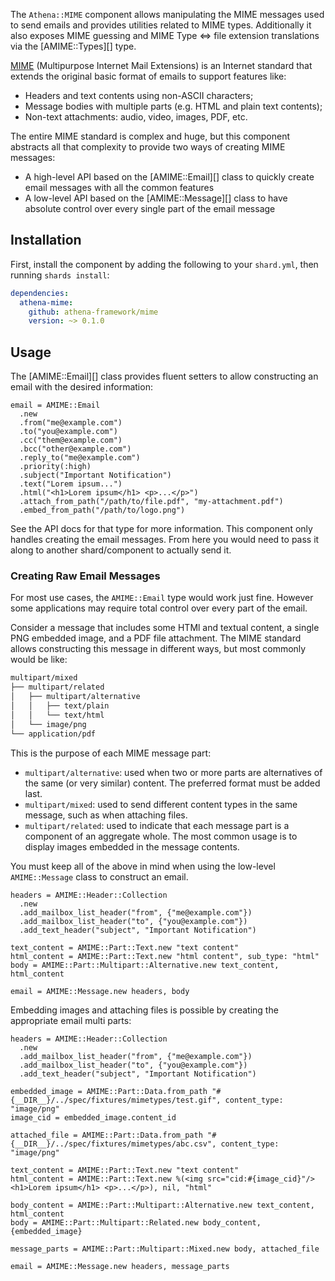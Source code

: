The `Athena::MIME` component allows manipulating the MIME messages used to send emails and provides utilities related to MIME types.
Additionally it also exposes MIME guessing and MIME Type <=> file extension translations via the [AMIME::Types][] type.

[MIME](https://en.wikipedia.org/wiki/MIME) (Multipurpose Internet Mail Extensions) is an Internet standard that extends the original basic format of emails to support features like:

* Headers and text contents using non-ASCII characters;
* Message bodies with multiple parts (e.g. HTML and plain text contents);
* Non-text attachments: audio, video, images, PDF, etc.

The entire MIME standard is complex and huge, but this component abstracts all that complexity to provide two ways of creating MIME messages:

* A high-level API based on the [AMIME::Email][] class to quickly create email messages with all the common features
* A low-level API based on the [AMIME::Message][] class to have absolute control over every single part of the email message

## Installation

First, install the component by adding the following to your `shard.yml`, then running `shards install`:

```yaml
dependencies:
  athena-mime:
    github: athena-framework/mime
    version: ~> 0.1.0
```

## Usage

The [AMIME::Email][] class provides fluent setters to allow constructing an email with the desired information:

```crystal
email = AMIME::Email
  .new
  .from("me@example.com")
  .to("you@example.com")
  .cc("them@example.com")
  .bcc("other@example.com")
  .reply_to("me@example.com")
  .priority(:high)
  .subject("Important Notification")
  .text("Lorem ipsum...")
  .html("<h1>Lorem ipsum</h1> <p>...</p>")
  .attach_from_path("/path/to/file.pdf", "my-attachment.pdf")
  .embed_from_path("/path/to/logo.png")
```

See the API docs for that type for more information.
This component only handles creating the email messages. From here you would need to pass it along to another shard/component to actually send it.

### Creating Raw Email Messages

For most use cases, the `AMIME::Email` type would work just fine.
However some applications may require total control over every part of the email.

Consider a message that includes some HTMl and textual content, a single PNG embedded image, and a PDF file attachment.
The MIME standard allows constructing this message in different ways, but most commonly would be like:

```txt
multipart/mixed
├── multipart/related
│   ├── multipart/alternative
│   │   ├── text/plain
│   │   └── text/html
│   └── image/png
└── application/pdf
```

This is the purpose of each MIME message part:

* `multipart/alternative`: used when two or more parts are alternatives of the same (or very similar) content. The preferred format must be added last.
* `multipart/mixed`: used to send different content types in the same message, such as when attaching files.
* `multipart/related`: used to indicate that each message part is a component of an aggregate whole. The most common usage is to display images embedded in the message contents.

You must keep all of the above in mind when using the low-level `AMIME::Message` class to construct an email.

```crystal
headers = AMIME::Header::Collection
  .new
  .add_mailbox_list_header("from", {"me@example.com"})
  .add_mailbox_list_header("to", {"you@example.com"})
  .add_text_header("subject", "Important Notification")

text_content = AMIME::Part::Text.new "text content"
html_content = AMIME::Part::Text.new "html content", sub_type: "html"
body = AMIME::Part::Multipart::Alternative.new text_content, html_content

email = AMIME::Message.new headers, body
```

Embedding images and attaching files is possible by creating the appropriate email multi parts:

```crystal
headers = AMIME::Header::Collection
  .new
  .add_mailbox_list_header("from", {"me@example.com"})
  .add_mailbox_list_header("to", {"you@example.com"})
  .add_text_header("subject", "Important Notification")

embedded_image = AMIME::Part::Data.from_path "#{__DIR__}/../spec/fixtures/mimetypes/test.gif", content_type: "image/png"
image_cid = embedded_image.content_id

attached_file = AMIME::Part::Data.from_path "#{__DIR__}/../spec/fixtures/mimetypes/abc.csv", content_type: "image/png"

text_content = AMIME::Part::Text.new "text content"
html_content = AMIME::Part::Text.new %(<img src="cid:#{image_cid}"/> <h1>Lorem ipsum</h1> <p>...</p>), nil, "html"

body_content = AMIME::Part::Multipart::Alternative.new text_content, html_content
body = AMIME::Part::Multipart::Related.new body_content, {embedded_image}

message_parts = AMIME::Part::Multipart::Mixed.new body, attached_file

email = AMIME::Message.new headers, message_parts
```

